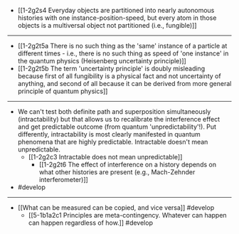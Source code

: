 - [[1-2g2s4 Everyday objects are partitioned into nearly autonomous histories with one instance-position-speed, but every atom in those objects is a multiversal object not partitioned (i.e., fungible)]]
---
- [[1-2g2t5a There is no such thing as the 'same' instance of a particle at different times - i.e., there is no such thing as speed of 'one instance' in the quantum physics (Heisenberg uncertainty principle)]]
- [[1-2g2t5b The term 'uncertainty principle' is doubly misleading because first of all fungibility is a physical fact and not uncertainty of anything, and second of all because it can be derived from more general principle of quantum physics]]
---
- We can't test both definite path and superposition simultaneously (intractability) but that allows us to recalibrate the interference effect and get predictable outcome (from quantum 'unpredictability'!). Put differently, intractability is most clearly manifested in quantum phenomena that are highly predictable. Intractable doesn't mean unpredictable.
  - [[1-2g2c3 Intractable does not mean unpredictable]]
    - [[1-2g2t6 The effect of interference on a history depends on what other histories are present (e.g., Mach-Zehnder interferometer)]]
- #develop
---
- [[What can be measured can be copied, and vice versa]] #develop
  - [[5-1b1a2c1 Principles are meta-contingency. Whatever can happen can happen regardless of how.]] #develop
